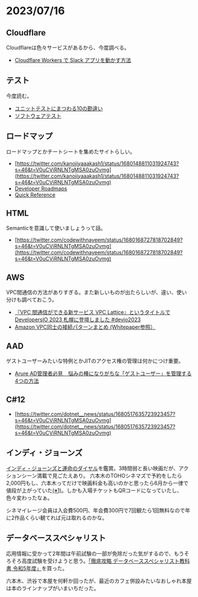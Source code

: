 # 2023/07/16

## Cloudflare
Cloudflareは色々サービスがあるから、今度調べる。

- [Cloudflare Workers で Slack アプリを動かす方法](https://zenn.dev/seratch/articles/c370cf8de7f9f5)

## テスト
今度読む。

- [ユニットテストにまつわる10の勘違い](https://dev.classmethod.jp/articles/10_errors_about_unit_testing/)
- [ソフトウェアテスト](https://speakerdeck.com/cybozuinsideout/software_test-2023)

## ロードマップ
ロードマップとかチートシートを集めたサイトらしい。

- [https://twitter.com/kanojiyaaakash1/status/1680148811031924743?s=46&t=V0uCViRNLNTgMSA0zuOvmg](https://twitter.com/kanojiyaaakash1/status/1680148811031924743?s=46&t=V0uCViRNLNTgMSA0zuOvmg)
- [Developer Roadmaps](https://roadmap.sh/)
- [Quick Reference](https://quickref.me/)

## HTML
Semanticを意識して使いましょうって話。

- [https://twitter.com/codewithnayeem/status/1680168727818702849?s=46&t=V0uCViRNLNTgMSA0zuOvmg](https://twitter.com/codewithnayeem/status/1680168727818702849?s=46&t=V0uCViRNLNTgMSA0zuOvmg)

## AWS

VPC間通信の方法がありすぎる。また新しいものが出たらしいが、違い、使い分けも調べておこう。

- [『VPC 間通信ができる新サービス VPC Lattice』というタイトルで DevelopersIO 2023 札幌に登壇しました #devio2023](https://dev.classmethod.jp/articles/devio2023-sapporo-vpc-lattice/)
- [Amazon VPC同士の接続パターンまとめ (Whitepaper参照）](https://dev.classmethod.jp/articles/whitepaper-vpc-conectivity-options-02/)

## AAD
ゲストユーザーみたいな特例とかJITのアクセス権の管理は何かにつけ重要。

- [Arure AD管理者必見　悩みの種になりがちな「ゲストユーザー」を管理する4つの方法](https://kn.itmedia.co.jp/kn/articles/2307/12/news023.html)

## C#12

- [https://twitter.com/dotnet__news/status/1680517635723923457?s=46&t=V0uCViRNLNTgMSA0zuOvmg](https://twitter.com/dotnet__news/status/1680517635723923457?s=46&t=V0uCViRNLNTgMSA0zuOvmg)

## インディ・ジョーンズ
[インディ・ジョーンズと運命のダイヤル](https://www.disney.co.jp/movie/indianajones-dial)を鑑賞。3時間弱と長い映画だが、アクションシーン満載で見ごたえあり。
六本木のTOHOシネマズで予約をしたら2,000円もし、六本木ってだけで映画料金も高いのかと思ったら6月から一律で値段が上がっていた[(※1)](https://www.tohotheater.jp/news/kaitei20230601.html)。しかも入場チケットもQRコードになっていたし、色々変わったなぁ。

シネマイレージ会員は入会費500円、年会費300円で7回観たら1回無料なので年に2作品くらい観てれば元は取れるのかな。

## データベーススペシャリスト
応用情報に受かって2年間は午前試験の一部が免除だった気がするので、もうそろそろ高度試験を受けようと思う。[「徹底攻略 データベーススペシャリスト教科書 令和5年度」](https://book.impress.co.jp/books/1122101156)を買った。

六本木、渋谷で本屋を何軒か回ったが、最近のカフェ併設みたいなおしゃれ本屋は本のラインナップがいまいちだった。
